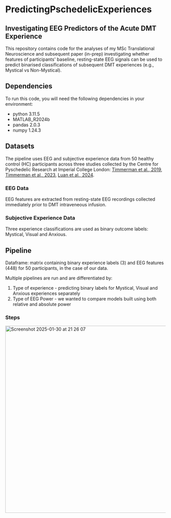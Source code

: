 # PredictingPschedelicExperiences
## Investigating EEG Predictors of the Acute DMT Experience
This repository contains code for the analyses of my MSc Translational Neuroscience and subsequent paper (in-prep) investigating whether features of participants' baseline, resting-state EEG signals can be used to predict binarised classifications of subsequent DMT experiences (e.g., Mystical vs Non-Mystical). 

## Dependencies 
To run this code, you will need the following dependencies in your environment:
- python 3.11.5
- MATLAB_R2024b
- pandas 2.0.3
- numpy 1.24.3

## Datasets 
The pipeline uses EEG and subjective experience data from 50 healthy control (HC) participants across three studies collected by the Centre for Pyschedelic Research at Imperial College London: [Timmerman et al., 2019](https://www.nature.com/articles/s41598-019-51974-4), [Timmerman et al., 2023](https://www.pnas.org/doi/10.1073/pnas.2218949120), [Luan et al., 2024](https://journals.sagepub.com/doi/10.1177/02698811231196877). 

### EEG Data
EEG features are extracted from resting-state EEG recordings collected immediately prior to DMT intraveneous infusion.
### Subjective Experience Data 
Three experience classifications are used as binary outcome labels: Mystical, Visual and Anxious. 

## Pipeline 
Dataframe: matrix containing binary experience labels (3) and EEG features (448) for 50 participants, in the case of our data. 

Multiple pipelines are run and are differentiated by: 
1. Type of experience - predicting binary labels for Mystical, Visual and Anxious experiences separately
2. Type of EEG Power - we wanted to compare models built using both relative and absolute power

### Steps 
<img width="586" alt="Screenshot 2025-01-30 at 21 26 07" src="https://github.com/user-attachments/assets/af2549b1-b3f5-46ce-ab5a-a65399703775" />

